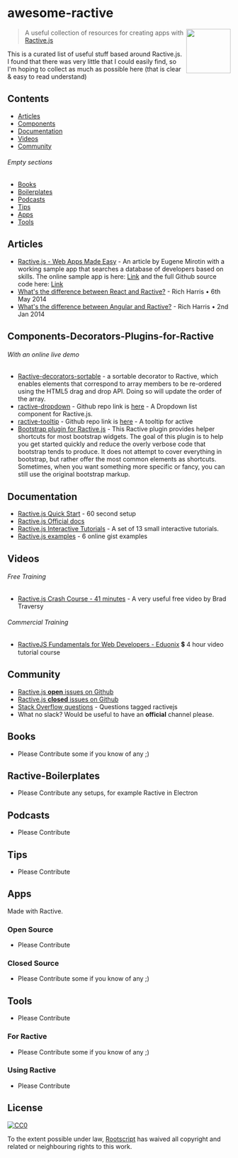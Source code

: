 # awesome-ractive

[<img src="https://github.com/rootscript/awesome-ractive/blob/master/images/ractivejs-icon.png" align="right" width="100">](http://www.ractivejs.org/)

> A useful collection of resources for creating apps with [Ractive.js](http://www.ractivejs.org/)

This is a curated list of useful stuff based around Ractive.js.  I found that there was very little that I could easily find, so I'm hoping to collect as much as possible here (that is clear & easy to read understand)


## Contents

- [Articles](#articles)
- [Components](#Components-Decorators-Plugins-for-Ractive)
- [Documentation](#documentation)
- [Videos](#videos)
- [Community](#community)

###### Empty sections

- [Books](#books)
- [Boilerplates](#Ractive-Boilerplates)
- [Podcasts](#podcasts)
- [Tips](#tips)
- [Apps](#apps)
- [Tools](#tools)


## Articles

- [Ractive.js - Web Apps Made Easy](https://www.toptal.com/javascript/ractive-js-web-apps-made-easy) - An article by Eugene Mirotin with a working sample app that searches a database of developers based on skills. The online sample app is here: [Link](https://rawgit.com/emirotin/toptal-blog-ractive/master/index.html#) and the full Github source code here: [Link](https://github.com/emirotin/toptal-blog-ractive)
- [What's the difference between React and Ractive?](http://blog.ractivejs.org/posts/whats-the-difference-between-react-and-ractive/) - Rich Harris • 6th May 2014
- [What's the difference between Angular and Ractive?](http://blog.ractivejs.org/posts/whats-the-difference-between-angular-and-ractive/) - Rich Harris • 2nd Jan 2014


## Components-Decorators-Plugins-for-Ractive 

###### With an online live demo

- [Ractive-decorators-sortable](http://ractivejs.github.io/Ractive-decorators-sortable/) - a sortable decorator to Ractive, which enables elements that correspond to array members to be re-ordered using the HTML5 drag and drop API. Doing so will update the order of the array.
- [ractive-dropdown](http://alexserver.github.io/ractive-dropdown/demo/) - Github repo link is [here](https://github.com/alexserver/ractive-dropdown) - A Dropdown list component for Ractive.js.
- [ractive-tooltip](http://jondum.github.io/ractive-tooltip/demo/) - Github repo link is [here](https://github.com/JonDum/ractive-tooltip) - A tooltip for active
- [Bootstrap plugin for Ractive.js](http://dagnelies.github.io/ractive-bootstrap/) - This Ractive plugin provides helper shortcuts for most bootstrap widgets.  The goal of this plugin is to help you get started quickly and reduce the overly verbose code that bootstrap tends to produce. It does not attempt to cover everything in bootstrap, but rather offer the most common elements as shortcuts. Sometimes, when you want something more specific or fancy, you can still use the original bootstrap markup.


## Documentation

- [Ractive.js Quick Start](http://www.ractivejs.org/60-second-setup) - 60 second setup
- [Ractive.js Official docs](http://docs.ractivejs.org/)
- [Ractive.js Interactive Tutorials](http://learn.ractivejs.org/hello-world/1/) - A set of 13 small interactive tutorials.
- [Ractive.js examples](http://examples.ractivejs.org/) - 6 online gist examples


## Videos

###### Free Training

- [Ractive.js Crash Course - 41 minutes](https://www.youtube.com/watch?v=wKzcWbxVtKA) - A very useful free video by Brad Traversy

###### Commercial Training
- [RactiveJS Fundamentals for Web Developers - Eduonix](https://www.eduonix.com/courses/Web-Development/ractivejs-fundamentals-for-web-developers) 💲 4 hour video tutorial course


## Community


- [Ractive.js **open** issues on Github](https://github.com/ractivejs/ractive/issues)
- [Ractive.js **closed** issues on Github](https://github.com/ractivejs/ractive/issues?q=is%3Aissue+is%3Aclosed)
- [Stack Overflow questions](http://stackoverflow.com/questions/tagged/ractivejs) - Questions tagged ractivejs
- What no slack?  Would be useful to have an **official** channel please.


## Books

- Please Contribute some if you know of any ;)


## Ractive-Boilerplates

- Please Contribute any setups, for example Ractive in Electron


## Podcasts

- Please Contribute


## Tips

- Please Contribute


## Apps

Made with Ractive.

### Open Source

- Please Contribute

### Closed Source

- Please Contribute some if you know of any ;)


## Tools

- Please Contribute

### For Ractive

- Please Contribute some if you know of any ;)

### Using Ractive

- Please Contribute


## License

[![CC0](http://mirrors.creativecommons.org/presskit/buttons/88x31/svg/cc-zero.svg)](https://creativecommons.org/publicdomain/zero/1.0/)

To the extent possible under law, [Rootscript](https://github.com/rootscript/) has waived all copyright and related or neighbouring rights to this work.
